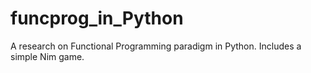 # funcprog_in_Python
A research on Functional Programming paradigm in Python. Includes a simple Nim game.
